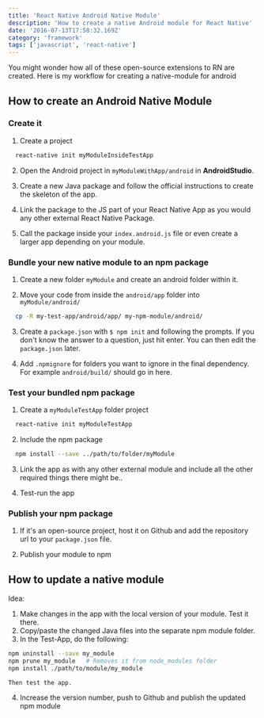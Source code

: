 ```yaml
---
title: 'React Native Android Native Module'
description: 'How to create a native Android module for React Native'
date: '2016-07-13T17:58:32.169Z'
category: 'framework'
tags: ['javascript', 'react-native']
---
```


You might wonder how all of these open-source extensions to RN are created. Here is my workflow for creating a native-module for android

## How to create an Android Native Module

### Create it

1. Create a project

  ```bash
	react-native init myModuleInsideTestApp
  ```

2. Open the Android project in `myModuleWithApp/android` in **AndroidStudio**.

3. Create a new Java package and follow the official instructions to create the skeleton of the app.

4. Link the package to the JS part of your React Native App as you would any other external React Native Package.

5. Call the package inside your `index.android.js` file or even create a larger app depending on your module.

### Bundle your new native module to an npm package

1. Create a new folder `myModule` and create an android folder within it.

2. Move your code from inside the `android/app` folder into `myModule/android/`

  ```bash
	cp -R my-test-app/android/app/ my-npm-module/android/
  ```

3. Create a `package.json` with `$ npm init` and following the prompts. If you don't know the answer to a question, just hit enter. You can then edit the `package.json` later.

3. Add `.npmignore` for folders you want to ignore in the final dependency. For example `android/build/` should go in here.

### Test your bundled npm package

1. Create a `myModuleTestApp` folder project

  ```bash
	react-native init myModuleTestApp
  ```

2. Include the npm package

  ```bash
	npm install --save ../path/to/folder/myModule
  ```

3. Link the app as with any other external module and include all the other required things there might be..

4. Test-run the app

### Publish your npm package

1. If it's an open-source project, host it on Github and add the repository url to your `package.json` file.

2. Publish your module to npm

## How to update a native module

Idea:

1. Make changes in the app with the local version of your module. Test it there.
2. Copy/paste the changed Java files into the separate npm module folder.
3. In the Test-App, do the following:

  ```bash
  npm uninstall --save my_module
  npm prune my_module	# Removes it from node_modules folder
  npm install ./path/to/module/my_module
  ```

	Then test the app.

4. Increase the version number, push to Github and publish the updated npm module